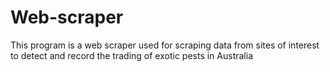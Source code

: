 # Web-scraper
This program is a web scraper used for scraping data from sites of interest to detect and record the trading of exotic pests in Australia
